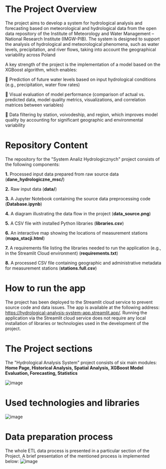 # The Project Overview

  The project aims to develop a system for hydrological analysis and forecasting based on meteorological and hydrological data from the open data repository of the Institute of Meteorology and Water Management – National Research Institute (IMGW-PIB). The system is designed to support the analysis of hydrological and meteorological phenomena, such as water levels, precipitation, and river flows, taking into account the geographical variability across Poland

A key strength of the project is the implementation of a model based on the XGBoost algorithm, which enables:

🔵 Prediction of future water levels based on input hydrological conditions (e.g., precipitation, water flow rates)

🔵 Visual evaluation of model performance (comparison of actual vs. predicted data, model quality metrics, visualizations, and correlation matrices between variables)

🔵 Data filtering by station, voivodeship, and region, which improves model quality by accounting for significant geographic and environmental variability

# Repository Content
The repository for the "System Analiz Hydrologicznych" project consists of the following components:

**1.** Processed input data prepared from raw source data (**dane_hydrologiczne_msc/**)

**2.** Raw input data (**data/**)

**3.** A Jupyter Notebook containing the source data preprocessing code (**Database.ipynb**)

**4.** A diagram illustrating the data flow in the project (**data_source.png**)

**5.** A CSV file with installed Python libraries (**libraries.csv**)

**6.** An interactive map showing the locations of measurement stations (**mapa_stacji.html**)

**7.** A requirements file listing the libraries needed to run the application (e.g., in the Streamlit Cloud environment) (**requirements.txt**)

**8.** A processed CSV file containing geographic and administrative metadata for measurement stations (**stations.full.csv**)

# How to run the app
  The project has been deployed to the Streamlit cloud service to prevent source code and data issues. The app is available at the following address: https://hydrological-analysis-system-app.streamlit.app/.
  Running the application via the Streamlit cloud service does not require any local installation of libraries or technologies used in the development of the project.

# The Project sections
The "Hydrological Analysis System" project consists of six main modules: **Home Page, Historical Analysis, Spatial Analysis, XGBoost Model Evaluation, Forecasting, Statistics**

  ![image](https://github.com/user-attachments/assets/2c2a1693-a9c4-4739-a201-fe81e101e4b8)

# Used technologies and libraries
![image](https://github.com/user-attachments/assets/dfd8242d-9791-4d17-a66e-b40b64cfbbf4)

# Data preparation process
The whole ETL data process is presented in a particular section of the Project. A brief presentation of the mentioned process is implemented below: 
![image](https://github.com/user-attachments/assets/c59c95e3-84a4-44c8-886e-258bfe58d470)


